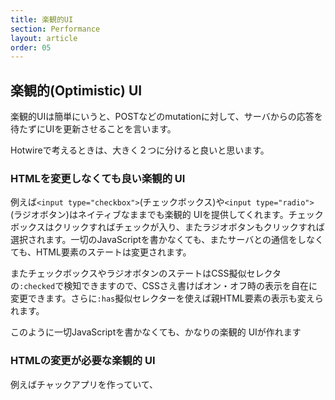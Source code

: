 ```yaml
---
title: 楽観的UI
section: Performance
layout: article
order: 05
---
```


## 楽観的(Optimistic) UI 

楽観的UIは簡単にいうと、POSTなどのmutationに対して、サーバからの応答を待たずにUIを更新させることを言います。

Hotwireで考えるときは、大きく２つに分けると良いと思います。

### HTMLを変更しなくても良い楽観的 UI

例えば`<input type="checkbox">`(チェックボックス)や`<input type="radio">`(ラジオボタン)はネイティブなままでも楽観的 UIを提供してくれます。チェックボックスはクリックすればチェックが入り、またラジオボタンもクリックすれば選択されます。一切のJavaScriptを書かなくても、またサーバとの通信をしなくても、HTML要素のステートは変更されます。

またチェックボックスやラジオボタンのステートはCSS擬似セレクタの`:checked`で検知できますので、CSSさえ書けばオン・オフ時の表示を自在に変更できます。さらに`:has`擬似セレクターを使えば親HTML要素の表示も変えられます。

このように一切JavaScriptを書かなくても、かなりの楽観的 UIが作れます

### HTMLの変更が必要な楽観的 UI

例えばチャックアプリを作っていて、
